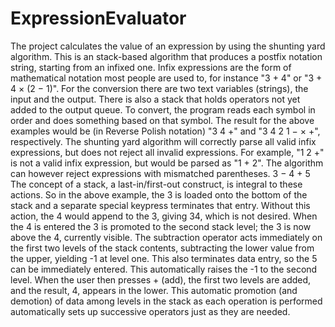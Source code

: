 # ExpressionEvaluator

The project calculates the value of an expression by using the shunting yard algorithm. This is an stack-based algorithm that produces a postfix notation string, starting from an infixed one. Infix expressions are the form of mathematical notation most people are used to, for instance "3 + 4" or "3 + 4 × (2 − 1)". For the conversion there are two text variables (strings), the input and the output. There is also a stack that holds operators not yet added to the output queue. To convert, the program reads each symbol in order and does something based on that symbol. The result for the above examples would be (in Reverse Polish notation) "3 4 +" and "3 4 2 1 − × +", respectively.
The shunting yard algorithm will correctly parse all valid infix expressions, but does not reject all invalid expressions. For example, "1 2 +" is not a valid infix expression, but would be parsed as "1 + 2". The algorithm can however reject expressions with mismatched parentheses.
3 − 4 + 5
The concept of a stack, a last-in/first-out construct, is integral to these actions. So in the above example, the 3 is loaded onto the bottom of the stack and a separate special keypress terminates that entry. Without this action, the 4 would append to the 3, giving 34, which is not desired. When the 4 is entered the 3 is promoted to the second stack level; the 3 is now above the 4, currently visible. The subtraction operator acts immediately on the first two levels of the stack contents, subtracting the lower value from the upper, yielding -1 at level one. This also terminates data entry, so the 5 can be immediately entered. This automatically raises the -1 to the second level. When the user then presses + (add), the first two levels are added, and the result, 4, appears in the lower. This automatic promotion (and demotion) of data among levels in the stack as each operation is performed automatically sets up successive operators just as they are needed.
